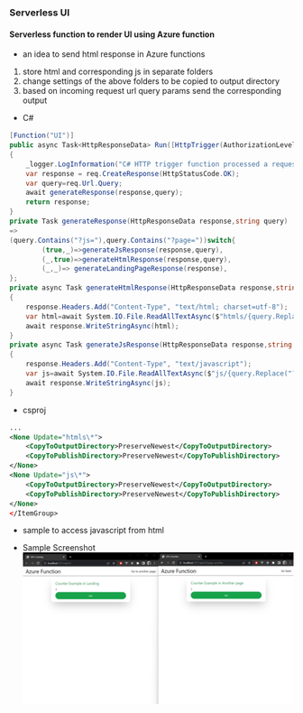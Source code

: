 ### Serverless UI
#### Serverless function to render UI using Azure function
- an idea to send html response in Azure functions 
1. store html and corresponding js in separate folders
2. change settings of the above folders to be copied to output directory
3. based on incoming request url query params send the corresponding output
- C#
```C#
[Function("UI")]
public async Task<HttpResponseData> Run([HttpTrigger(AuthorizationLevel.Anonymous, "get", "post")] HttpRequestData req)
{
    _logger.LogInformation("C# HTTP trigger function processed a request.");
    var response = req.CreateResponse(HttpStatusCode.OK);
    var query=req.Url.Query;
    await generateResponse(response,query);               
    return response;
}
private Task generateResponse(HttpResponseData response,string query)
=>
(query.Contains("?js="),query.Contains("?page="))switch{
        (true,_)=>generateJsResponse(response,query),
        (_,true)=>generateHtmlResponse(response,query),
        (_,_)=> generateLandingPageResponse(response),
};
private async Task generateHtmlResponse(HttpResponseData response,string query)
{        
    response.Headers.Add("Content-Type", "text/html; charset=utf-8");
    var html=await System.IO.File.ReadAllTextAsync($"htmls/{query.Replace("?page=","")}.html");
    await response.WriteStringAsync(html);        
}
private async Task generateJsResponse(HttpResponseData response,string query)
{
    response.Headers.Add("Content-Type", "text/javascript");
    var js=await System.IO.File.ReadAllTextAsync($"js/{query.Replace("?js=","")}.js");
    await response.WriteStringAsync(js);
}
```
- csproj
```xml
...
<None Update="htmls\*">
    <CopyToOutputDirectory>PreserveNewest</CopyToOutputDirectory>
    <CopyToPublishDirectory>PreserveNewest</CopyToPublishDirectory>
</None>
<None Update="js\*">
    <CopyToOutputDirectory>PreserveNewest</CopyToOutputDirectory>
    <CopyToPublishDirectory>PreserveNewest</CopyToPublishDirectory>
</None>
</ItemGroup>
```
- sample to access javascript from html <script src="?js=another"></script>

- Sample Screenshot
  ![Screenshot](https://github.com/gouthamrangarajan/Azure/blob/main/Serverless-UI/screenshot.jpg)